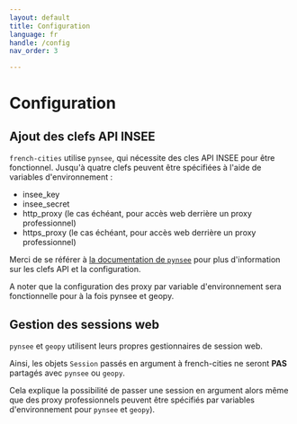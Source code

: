 ```yaml
---
layout: default
title: Configuration
language: fr
handle: /config
nav_order: 3

---
```

# Configuration

## Ajout des clefs API INSEE

`french-cities` utilise `pynsee`, qui nécessite des cles API INSEE pour être
fonctionnel. Jusqu'à quatre clefs peuvent être spécifiées à l'aide de variables
d'environnement :

* insee_key
* insee_secret
* http_proxy (le cas échéant, pour accès web derrière un proxy professionnel)
* https_proxy (le cas échéant, pour accès web derrière un proxy professionnel)

Merci de se référer à 
[la documentation de `pynsee`](https://pynsee.readthedocs.io/en/latest/api_subscription.html)
pour plus d'information sur les clefs API et la configuration.

A noter que la configuration des proxy par variable d'environnement sera
fonctionnelle pour à la fois pynsee et geopy.

## Gestion des sessions web
`pynsee` et `geopy` utilisent leurs propres gestionnaires de session web.

Ainsi, les objets `Session` passés en argument à french-cities ne seront
**PAS** partagés avec `pynsee` ou `geopy`.

Cela explique la possibilité de passer une session en argument alors même que
des proxy professionnels peuvent être spécifiés par variables d'environnement 
pour `pynsee` et `geopy`).